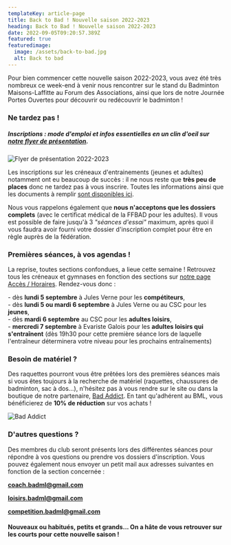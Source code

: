 ```yaml
---
templateKey: article-page
title: Back to Bad ! Nouvelle saison 2022-2023
heading: Back to Bad ! Nouvelle saison 2022-2023
date: 2022-09-05T09:20:57.389Z
featured: true
featuredimage:
  image: /assets/back-to-bad.jpg
  alt: Back to bad
---
```

P﻿our bien commencer cette nouvelle saison 2022-2023, v﻿ous avez été très nombreux ce week-end à venir nous rencontrer sur le stand du Badminton Maisons-Laffitte au Forum des Associations, ainsi que lors de notre Journée Portes Ouvertes pour découvrir ou redécouvrir le badminton !

### Ne tardez pas !

##### I﻿nscriptions : mode d'emploi et infos essentielles en un clin d'oeil sur [notre flyer de présentation](/assets/v7_flyer_bml-22-23.pdf).

![Flyer de présentation 2022-2023](/assets/flyer-apercu.png "Flyer de présentation 2022-2023")

Les inscriptions sur les créneaux d'entrainements (jeunes et adultes) notamment ont eu beaucoup de succès : il ne nous reste que **très peu de places** donc ne tardez pas à vous inscrire. Toutes les informations ainsi que les documents à remplir [sont disponibles ici](https://badml.com/infos-pratiques/inscription). 

N﻿ous vous rappelons également que **nous n'acceptons que les dossiers complets** (avec le certificat médical de la FFBAD pour les adultes). Il vous est possible de faire jusqu'à 3 *"séances d'essai"* maximum, après quoi il vous faudra avoir fourni votre dossier d'inscription complet pour être en règle auprès de la fédération.

### P﻿remières séances, à vos agendas !

La reprise, toutes sections confondues, a lieue cette semaine ! Retrouvez tous les créneaux et gymnases en fonction des sections sur [notre page Accès / Horaires](https://badml.com/infos-pratiques/acces-horaires). Rendez-vous donc :

\-﻿ dès **lundi 5 septembre** à Jules Verne pour les **compétiteurs**,\
-﻿ dès **lundi 5 ou mardi 6 septembre** à Jules Verne ou au CSC pour les **jeunes**,\
-﻿ dès **mardi 6 septembre** au CSC pour les **adultes loisirs**,\
-﻿ **mercredi 7 septembre** à Evariste Galois pour les **adultes loisirs qui s'entraînent** (dès 19h30 pour cette première séance lors de laquelle l'entraîneur déterminera votre niveau pour les prochains entraînements)

### B﻿esoin de matériel ?

D﻿es raquettes pourront vous être prêtées lors des premières séances mais si vous êtes toujours à la recherche de matériel (raquettes, chaussures de badminton, sac à dos...), n'hésitez pas à vous rendre sur le site ou dans la boutique de notre partenaire, [Bad Addict](http://badaddict.fr/). En tant qu'adhérent au BML, vous bénéficierez de **10% de réduction** sur vos achats !

![Bad Addict](/assets/bad-addict.png "Bad Addict")

### D﻿'autres questions ?

D﻿es membres du club seront présents lors des différentes séances pour répondre à vos questions ou prendre vos dossiers d'inscription. Vous pouvez également nous envoyer un petit mail aux adresses suivantes en fonction de la section concernée : 

**[coach.badml@gmail.com](mailto:coach.badml@gmail.com)**

**[loisirs.badml@gmail.com](mailto:loisirs.badml@gmail.com)**

**[competition.badml@gmail.com](mailto:competition.badml@gmail.com)**

#### Nouveaux ou habitués, petits et grands... O﻿n a hâte de vous retrouver sur les courts pour cette nouvelle saison !